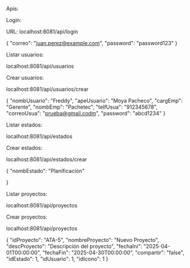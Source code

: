 Apis:

Login:

URL: localhost:8081/api/login

{
    "correo": "juan.perez@example.com",
    "password": "password123"
}


Listar usuarios:

localhost:8081/api/usuarios

Crear usuarios:

localhost:8081/api/usuarios/crear

{
    "nombUsuario": "Freddy",
    "apeUsuario": "Moya Pacheco",
    "cargEmp": "Gerente",
    "nombEmp": "Pachetec",
    "telfUsua": "912345678",
    "correoUsua": "prueba@gmail.codm",
    "password": "abcd1234"
}


Listar estados:

localhost:8081/api/estados

 Crear estados:
 
localhost:8081/api/estados/crear

{
        "nombEstado": "Planificación"
        
 }


 Listar proyectos:

 localhost:8081/api/proyectos 

 Crear proyectos:

 localhost:8081/api/proyectos

 { 
  "idProyecto": "ATA-5",
  "nombreProyecto": "Nuevo Proyecto",
  "descProyecto": "Descripción del proyecto",
  "fechaIni": "2025-04-01T00:00:00",
  "fechaFin": "2025-04-30T00:00:00",
  "compartir": "false",
  "idEstado": 1,
  "idUsuario": 1,
  "idIcono": 1
}

